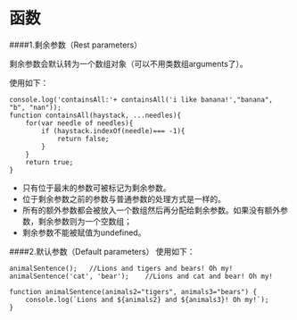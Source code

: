 # 函数

####1.剩余参数（Rest parameters）

剩余参数会默认转为一个数组对象（可以不用类数组arguments了）。

使用如下：

    console.log('containsAll:'+ containsAll('i like banana!',"banana", "b", "nan"));
    function containsAll(haystack, ...needles){
        for(var needle of needles){
            if (haystack.indexOf(needle)=== -1){
                return false;
            }
        }
        return true;
    }

* 只有位于最末的参数可被标记为剩余参数。
* 位于剩余参数之前的参数与普通参数的处理方式是一样的。
* 所有的额外参数都会被放入一个数组然后再分配给剩余参数。如果没有额外参数，剩余参数则为一个空数组；
* 剩余参数不能被赋值为undefined。

####2.默认参数（Default parameters）
使用如下：

    animalSentence();   //Lions and tigers and bears! Oh my!
    animalSentence('cat', 'bear');    //Lions and cat and bear! Oh my!

    function animalSentence(animals2="tigers", animals3="bears") {
        console.log(`Lions and ${animals2} and ${animals3}! Oh my!`);
    }